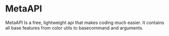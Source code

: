 # MetaAPI
MetaAPI Is a free, lightweight api that makes coding much easier. 
It contains all base features from color utils to basecommand and arguments.
